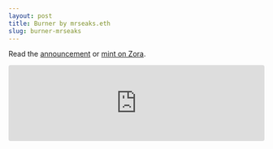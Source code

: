 ```yaml
---
layout: post
title: Burner by mrseaks.eth
slug: burner-mrseaks
---
```


Read the [announcement](https://twitter.com/SeaksMr/status/1708756067663176185) or [mint on Zora](https://zora.co/collect/zora:0xc69eec2a65759558786af4ce9031e1272ad20523).

<div style="border-radius:4px;overflow:hidden;max-width:600px;margin:0 auto;background-color:white"><iframe id="embed" width="100%" style="width:1px;min-width:100%;" frameBorder="0" src="https://zora.co/editions/zora:0xc69eec2a65759558786af4ce9031e1272ad20523/frame?padding=0px&mediaPadding=0px&showDetails=true&theme=light&showMedia=true&showCollectors=false&showMintingUI=true"></iframe></div><script src="https://cdnjs.cloudflare.com/ajax/libs/iframe-resizer/4.3.2/iframeResizer.min.js" integrity="sha512-dnvR4Aebv5bAtJxDunq3eE8puKAJrY9GBJYl9GC6lTOEC76s1dbDfJFcL9GyzpaDW4vlI/UjR8sKbc1j6Ynx6w==" crossorigin="anonymous" referrerpolicy="no-referrer"></script><script>iFrameResize({ log: false, heightCalculationMethod: 'taggedElement' }, '#embed')</script>
